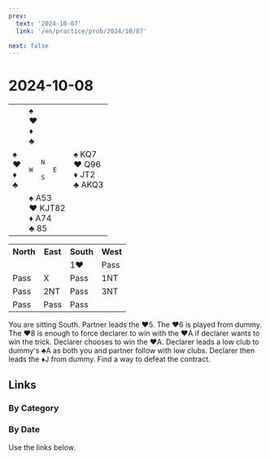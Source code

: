 ```yaml
---
prev:
  text: '2024-10-07'
  link: '/en/practice/prob/2024/10/07'

next: false
---
```


# 2024-10-08

<table class="deal">
	<tr>
		<td></td>
		<td>♠ <br>♥ <br>♦ <br>♣ </td>
		<td></td>
	</tr>
	<tr>
		<td>♠ <br>♥ <br>♦ <br>♣ </td>
		<td><pre>   N<br>W     E<br>   S</pre></td>
		<td>♠ KQ7<br>♥ Q96<br>♦ JT2<br>♣ AKQ3</td>
	</tr>
	<tr>
		<td></td>
		<td>♠ A53<br>♥ KJT82<br>♦ A74<br>♣ 85</td>
		<td></td>
	</tr>
</table>

<table class="auction">
	<tr>
		<th>North</th>
		<th>East</th>
		<th>South</th>
		<th>West</th>
	</tr>
	<tr>
		<td></td>
		<td></td>
		<td>1♥</td>
		<td>Pass</td>
	</tr>
	<tr>
		<td>Pass</td>
		<td>X</td>
		<td>Pass</td>
		<td>1NT</td>
	</tr>
	<tr>
		<td>Pass</td>
		<td>2NT</td>
		<td>Pass</td>
		<td>3NT</td>
	</tr>
	<tr>
		<td>Pass</td>
		<td>Pass</td>
		<td>Pass</td>
		<td></td>
	</tr>
</table>

You are sitting South. Partner leads the ♥5. The ♥6 is played from dummy. The ♥8 is enough to force declarer to win with the ♥A if declarer wants to win the trick. Declarer chooses to win the ♥A. Declarer leads a low club to dummy's ♣A as both you and partner follow with low clubs. Declarer then leads the ♦J from dummy. Find a way to defeat the contract.

## Links

[<Badge type="tip" text="Check Solution"/>](/en/learning/prob/2024/10/08)

### By Category

[<Badge type="tip" text="<--"/>](/en/practice/prob/2024/10/05)
[<Badge type="tip" text="Calendar"/>](/en/practice/calendar/2024/10)
[<Badge type="info" text="-->"/>](/en/practice/prob/2024/10/08#links)

### By Date

Use the links below.